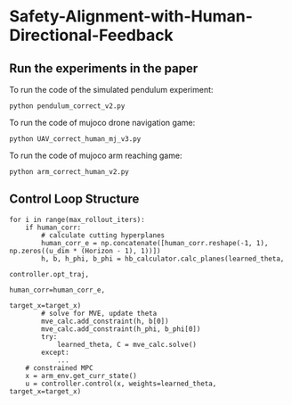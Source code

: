 # Safety-Alignment-with-Human-Directional-Feedback

## Run the experiments in the paper
To run the code of the simulated pendulum experiment:
```
python pendulum_correct_v2.py
```

To run the code of mujoco drone navigation game:
```
python UAV_correct_human_mj_v3.py
```

To run the code of mujoco arm reaching game:
```
python arm_correct_human_v2.py
```

## Control Loop Structure
```
for i in range(max_rollout_iters):
    if human_corr:
        # calculate cutting hyperplanes
        human_corr_e = np.concatenate([human_corr.reshape(-1, 1), np.zeros((u_dim * (Horizon - 1), 1))])
        h, b, h_phi, b_phi = hb_calculator.calc_planes(learned_theta,
                                                       controller.opt_traj,
                                                       human_corr=human_corr_e,
                                                       target_x=target_x)
        # solve for MVE, update theta
        mve_calc.add_constraint(h, b[0])
        mve_calc.add_constraint(h_phi, b_phi[0])
        try:
            learned_theta, C = mve_calc.solve()
        except:
            ...
    # constrained MPC    
    x = arm_env.get_curr_state()
    u = controller.control(x, weights=learned_theta, target_x=target_x)


```
